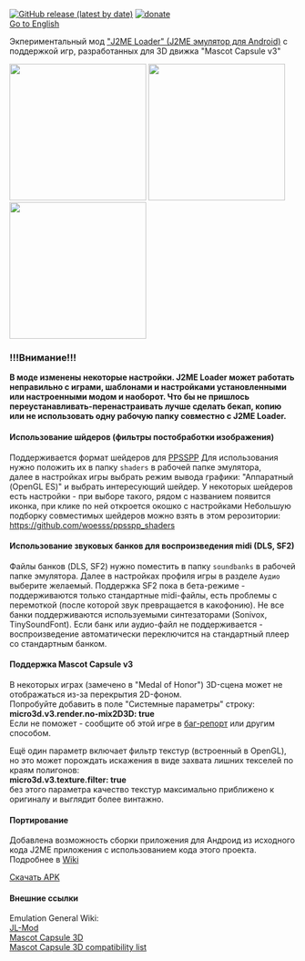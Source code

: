 [![GitHub release (latest by date)](https://img.shields.io/github/v/release/woesss/JL-Mod?style=plastic)](https://github.com/woesss/JL-Mod/releases/latest)
[![donate](https://img.shields.io/badge/donate-PayPal-%234D8A99?style=plastic)](https://www.paypal.me/j2meforever)  
[Go to English](README.md)  

Экпериментальный мод ["J2ME Loader" (J2ME эмулятор для Android)](https://github.com/nikita36078/J2ME-Loader) с поддержкой игр, разработанных для 3D движка "Mascot Capsule v3"

<img src="screenshots/screen01.png" width="240"> <img src="screenshots/screen02.png" width="240"> <img src="screenshots/screen03.png" width="240">

### **!!!Внимание!!!**
**В моде изменены некоторые настройки. J2ME Loader может работать неправильно с играми, шаблонами и настройками установленными или настроенными модом и наоборот. Что бы не пришлось переустанавливать-перенастраивать лучше сделать бекап, копию или не использовать одну рабочую папку совместно с J2ME Loader.**

#### **Использование шйдеров (фильтры постобработки изображения)**

  Поддерживается формат шейдеров для [PPSSPP](https://www.ppsspp.org)
  Для использования нужно положить их в папку `shaders` в рабочей папке эмулятора,  
  далее в настройках игры выбрать режим вывода графики: "Аппаратный (OpenGL ES)" и выбрать интересующий шейдер.
  У некоторых шейдеров есть настройки - при выборе такого, рядом с названием появится иконка, при клике по ней откроется окошко с настройками
  Небольшую подборку совместимых шейдеров можно взять в этом рерозитории: https://github.com/woesss/ppsspp_shaders

#### **Использование звуковых банков для воспроизведения midi (DLS, SF2)**

  Файлы банков (DLS, SF2) нужно поместить в папку `soundbanks` в рабочей папке эмулятора.
  Далее в настройках профиля игры в разделе `Аудио` выберите желаемый.
  Поддержка SF2 пока в бета-режиме - поддерживаются только стандартные midi-файлы,
  есть проблемы с перемоткой (после которой звук превращается в какофонию).
  Не все банки поддерживаются используемыми синтезаторами (Sonivox, TinySoundFont).
  Если банк или аудио-файл не поддерживается - воспроизведение автоматически переключится
  на стандартный плеер со стандартным банком.

#### **Поддержка Mascot Capsule v3**

  В некоторых играх (замечено в "Medal of Honor") 3D-сцена может не отображаться из-за перекрытия 2D-фоном.  
  Попробуйте добавить в поле "Системные параметры" строку:  
  **micro3d.v3.render.no-mix2D3D: true**  
  Если не поможет - сообщите об этой игре в [баг-репорт](https://github.com/woesss/JL-Mod/issues/new?assignees=&labels=bug&template=issue-template.md&title=) или другим способом.

 Ещё один параметр включает фильтр текстур (встроенный в OpenGL), но это может порождать искажения в виде захвата лишних текселей по краям полигонов:  
 **micro3d.v3.texture.filter: true**  
 без этого параметра качество текстур максимально приближено к оригиналу и выглядит более винтажно.  

#### **Портирование**
 Добавлена возможность сборки приложения для Андроид из исходного кода J2ME приложения с использованием кода этого проекта.
 Подробнее в [Wiki](https://github.com/woesss/JL-Mod/wiki/Porting-midlet-instruction)
    
 [Скачать APK](https://github.com/woesss/JL-Mod/releases/latest)

#### **Внешние ссылки**
 Emulation General Wiki:  
 [JL-Mod](http://emulation.gametechwiki.com/index.php/JL-Mod)  
 [Mascot Capsule 3D](http://emulation.gametechwiki.com/index.php/Mascot_Capsule_3D)  
 [Mascot Capsule 3D compatibility list](https://emulation.gametechwiki.com/index.php/Mascot_Capsule_3D_compatibility_list)  
 

